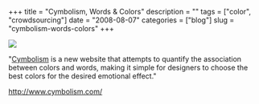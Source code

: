 +++
title = "Cymbolism, Words & Colors"
description = ""
tags = ["color", "crowdsourcing"]
date = "2008-08-07"
categories = ["blog"]
slug = "cymbolism-words-colors"
+++



  <div class="notebook-screenshot"><a href="http://www.cymbolism.com/"><img src="//media.konigi.com/bluga/wt489b69fa1d87b_0.jpg"/></a></div><p>"<a href="http://www.cymbolism.com/">Cymbolism</a> is a new website that attempts to quantify the association between colors and words, making it simple for designers to choose the best colors for the desired emotional effect."</p>
    
  <a href="http://www.cymbolism.com/">http://www.cymbolism.com/</a>
